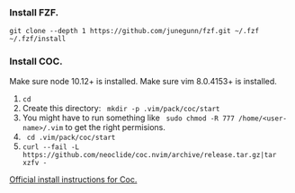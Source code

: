 ### Install FZF.
```
git clone --depth 1 https://github.com/junegunn/fzf.git ~/.fzf
~/.fzf/install
```

### Install COC.
Make sure node 10.12+ is installed.
Make sure vim 8.0.4153+ is installed.

1. ```cd```
2. Create this directory: ``` mkdir -p .vim/pack/coc/start```
3. You might have to run something like ``` sudo chmod -R 777 /home/<user-name>/.vim``` to get the right permisions.
4. ``` cd .vim/pack/coc/start```
5. ```curl --fail -L https://github.com/neoclide/coc.nvim/archive/release.tar.gz|tar xzfv -```

[Official install instructions for Coc.](https://github.com/neoclide/coc.nvim/wiki/Install-coc.nvim)
